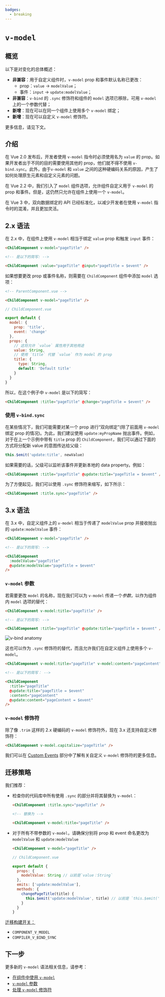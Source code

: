 ```yaml
---
badges:
  - breaking
---
```


# `v-model` <MigrationBadges :badges="$frontmatter.badges" />

## 概览

以下是对变化的总体概述：

- **非兼容**：用于自定义组件时，`v-model` prop 和事件默认名称已更改：
  - prop：`value` -> `modelValue`；
  - 事件：`input` -> `update:modelValue`；
- **非兼容**：`v-bind` 的 `.sync` 修饰符和组件的 `model` 选项已移除，可用 `v-model` 上的一个参数代替；
- **新增**：现在可以在同一个组件上使用多个 `v-model` 绑定；
- **新增**：现在可以自定义 `v-model` 修饰符。

更多信息，请见下文。

## 介绍

在 Vue 2.0 发布后，开发者使用 `v-model` 指令时必须使用名为 `value` 的 prop。如果开发者出于不同的目的需要使用其他的 prop，他们就不得不使用 `v-bind.sync`。此外，由于`v-model` 和 `value` 之间的这种硬编码关系的原因，产生了如何处理原生元素和自定义元素的问题。

在 Vue 2.2 中，我们引入了 `model` 组件选项，允许组件自定义用于 `v-model` 的 prop 和事件。但是，这仍然只允许在组件上使用一个 `v-model`。

在 Vue 3 中，双向数据绑定的 API 已经标准化，以减少开发者在使用 `v-model` 指令时的混淆，并且更加灵活。

## 2.x 语法

在 2.x 中，在组件上使用 `v-model` 相当于绑定 `value` prop 和触发 `input` 事件：

```html
<ChildComponent v-model="pageTitle" />

<!-- 是以下的简写: -->

<ChildComponent :value="pageTitle" @input="pageTitle = $event" />
```

如果想要更改 prop 或事件名称，则需要在 `ChildComponent` 组件中添加 `model` 选项：

```html
<!-- ParentComponent.vue -->

<ChildComponent v-model="pageTitle" />
```

```js
// ChildComponent.vue

export default {
  model: {
    prop: 'title',
    event: 'change'
  },
  props: {
    // 这将允许 `value` 属性用于其他用途
    value: String,
    // 使用 `title` 代替 `value` 作为 model 的 prop
    title: {
      type: String,
      default: 'Default title'
    }
  }
}
```

所以，在这个例子中 `v-model` 是以下的简写：

```html
<ChildComponent :title="pageTitle" @change="pageTitle = $event" />
```

### 使用 `v-bind.sync`

在某些情况下，我们可能需要对某一个 prop 进行“双向绑定”(除了前面用 `v-model` 绑定 prop 的情况)。为此，我们建议使用 `update:myPropName` 抛出事件。例如，对于在上一个示例中带有 `title` prop 的 `ChildComponent`，我们可以通过下面的方式将分配新 value 的意图传达给父级：

```js
this.$emit('update:title', newValue)
```

如果需要的话，父级可以监听该事件并更新本地的 data property。例如：

```html
<ChildComponent :title="pageTitle" @update:title="pageTitle = $event" />
```

为了方便起见，我们可以使用 `.sync` 修饰符来缩写，如下所示：

```html
<ChildComponent :title.sync="pageTitle" />
```

## 3.x 语法

在 3.x 中，自定义组件上的 `v-model` 相当于传递了 `modelValue` prop 并接收抛出的 `update:modelValue` 事件：

```html
<ChildComponent v-model="pageTitle" />

<!-- 是以下的简写: -->

<ChildComponent
  :modelValue="pageTitle"
  @update:modelValue="pageTitle = $event"
/>
```

### `v-model` 参数

若需要更改 `model` 的名称，现在我们可以为 `v-model` 传递一个*参数*，以作为组件内 `model` 选项的替代：

```html
<ChildComponent v-model:title="pageTitle" />

<!-- 是以下的简写: -->

<ChildComponent :title="pageTitle" @update:title="pageTitle = $event" />
```

![v-bind anatomy](/images/v-bind-instead-of-sync.png)

这也可以作为 `.sync` 修饰符的替代，而且允许我们在自定义组件上使用多个 `v-model`。

```html
<ChildComponent v-model:title="pageTitle" v-model:content="pageContent" />

<!-- 是以下的简写： -->

<ChildComponent
  :title="pageTitle"
  @update:title="pageTitle = $event"
  :content="pageContent"
  @update:content="pageContent = $event"
/>
```

### `v-model` 修饰符

除了像 `.trim` 这样的 2.x 硬编码的 `v-model` 修饰符外，现在 3.x 还支持自定义修饰符：

```html
<ChildComponent v-model.capitalize="pageTitle" />
```

我们可以在 [Custom Events](../component-custom-events.html#处理-v-model-修饰符) 部分中了解有关自定义 `v-model` 修饰符的更多信息。

## 迁移策略

我们推荐：

- 检查你的代码库中所有使用 `.sync` 的部分并将其替换为 `v-model`：

  ```html
  <ChildComponent :title.sync="pageTitle" />

  <!-- 替换为 -->

  <ChildComponent v-model:title="pageTitle" />
  ```

- 对于所有不带参数的 `v-model`，请确保分别将 prop 和 event 命名更改为 `modelValue` 和 `update:modelValue` 

  ```html
  <ChildComponent v-model="pageTitle" />
  ```

  ```js
  // ChildComponent.vue

  export default {
    props: {
      modelValue: String // 以前是`value：String`
    },
    emits: ['update:modelValue'],
    methods: {
      changePageTitle(title) {
        this.$emit('update:modelValue', title) // 以前是 `this.$emit('input', title)`
      }
    }
  }
  ```

[迁移构建开关：](migration-build.html#兼容性配置)

- `COMPONENT_V_MODEL`
- `COMPILER_V_BIND_SYNC`

## 下一步

更多新的 `v-model` 语法相关信息，请参考：

- [在组件中使用 `v-model`](../component-basics.html#在组件上使用-v-model) 
- [`v-model` 参数](../component-custom-events.html#v-model-参数)
- [处理 `v-model` 修饰符](../component-custom-events.html#处理-v-model-修饰符)
